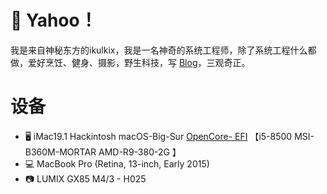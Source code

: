  # 👋 Yahoo！
 我是来自神秘东方的ikulkix，我是一名神奇的系统工程师，除了系统工程什么都做，爱好烹饪、健身、摄影，野生科技，写 [Blog](https://bolg.ikulkix.com/)，三观奇正。

# 设备
- 🖥️   iMac19.1 Hackintosh macOS-Big-Sur [OpenCore- EFI](https://github.com/ikulkix/ikulkix/issues/1)
      【i5-8500 MSI-B360M-MORTAR AMD-R9-380-2G 】
- 💻   MacBook Pro (Retina, 13-inch, Early 2015) 
- 📷   LUMIX GX85 M4/3 - H025
